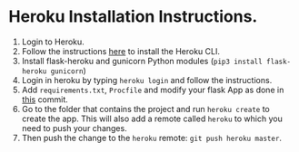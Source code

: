 # Heroku Installation Instructions.

1. Login to Heroku.
2. Follow the instructions [here](https://devcenter.heroku.com/articles/heroku-cli) to install the Heroku CLI.
3. Install flask-heroku and gunicorn Python modules (`pip3 install flask-heroku gunicorn`)
4. Login in heroku by typing `heroku login` and follow the instructions.
5. Add `requirements.txt`, `Procfile` and modify your flask App as done in [this](https://github.com/anyx8860/stock_market/commit/f05330c0a1e6c218c1fe4ca0445807d1be38d4ce) commit.
6. Go to the folder that contains the project and run `heroku create` to create the app. This will also add a remote called `heroku` to which you need to push your changes.
7. Then push the change to the `heroku` remote: `git push heroku master`.
